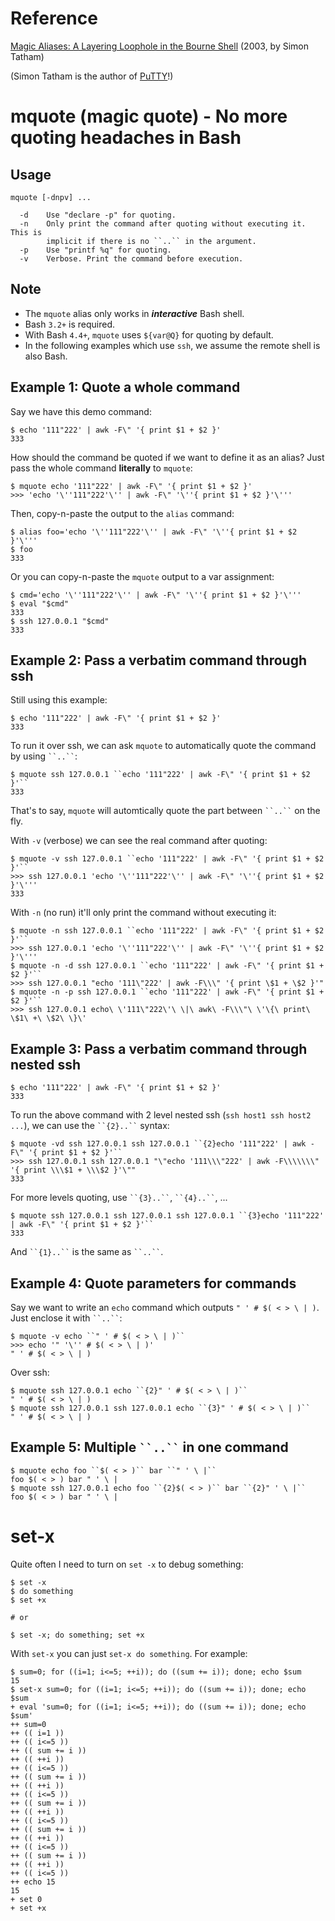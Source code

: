 [magic]: https://www.chiark.greenend.org.uk/~sgtatham/aliases.html
[PuTTY]: https://www.chiark.greenend.org.uk/~sgtatham/putty/

# Reference

[Magic Aliases: A Layering Loophole in the Bourne Shell][magic] (2003, by Simon Tatham)

(Simon Tatham is the author of [PuTTY]!)

# mquote (magic quote) - No more quoting headaches in Bash

## Usage

~~~
mquote [-dnpv] ...

  -d    Use "declare -p" for quoting.
  -n    Only print the command after quoting without executing it. This is
        implicit if there is no ``..`` in the argument.
  -p    Use "printf %q" for quoting.
  -v    Verbose. Print the command before execution.
~~~

## Note

* The `mquote` alias only works in ***interactive*** Bash shell.
* Bash `3.2+` is required.
* With Bash `4.4+`, `mquote` uses `${var@Q}` for quoting by default.
* In the following examples which use `ssh`, we assume the remote shell is also Bash.

## Example 1: Quote a whole command

Say we have this demo command:

~~~
$ echo '111"222' | awk -F\" '{ print $1 + $2 }'
333
~~~

How should the command be quoted if we want to define it as an alias? Just pass the whole command **literally** to `mquote`:

~~~
$ mquote echo '111"222' | awk -F\" '{ print $1 + $2 }'
>>> 'echo '\''111"222'\'' | awk -F\" '\''{ print $1 + $2 }'\'''
~~~

Then, copy-n-paste the output to the `alias` command:

~~~
$ alias foo='echo '\''111"222'\'' | awk -F\" '\''{ print $1 + $2 }'\'''
$ foo
333
~~~

Or you can copy-n-paste the `mquote` output to a var assignment:

~~~
$ cmd='echo '\''111"222'\'' | awk -F\" '\''{ print $1 + $2 }'\'''
$ eval "$cmd"
333
$ ssh 127.0.0.1 "$cmd"
333
~~~

## Example 2: Pass a verbatim command through ssh

Still using this example:

~~~
$ echo '111"222' | awk -F\" '{ print $1 + $2 }'
333
~~~

To run it over ssh, we can ask `mquote` to automatically quote the command by using ``` ``..`` ```:

~~~
$ mquote ssh 127.0.0.1 ``echo '111"222' | awk -F\" '{ print $1 + $2 }'``
333
~~~

That's to say, `mquote` will automtically quote the part between ``` ``..`` ``` on the fly.

With `-v` (verbose) we can see the real command after quoting:

~~~
$ mquote -v ssh 127.0.0.1 ``echo '111"222' | awk -F\" '{ print $1 + $2 }'``
>>> ssh 127.0.0.1 'echo '\''111"222'\'' | awk -F\" '\''{ print $1 + $2 }'\'''
333
~~~

With `-n` (no run) it'll only print the command without executing it:

~~~
$ mquote -n ssh 127.0.0.1 ``echo '111"222' | awk -F\" '{ print $1 + $2 }'``
>>> ssh 127.0.0.1 'echo '\''111"222'\'' | awk -F\" '\''{ print $1 + $2 }'\'''
$ mquote -n -d ssh 127.0.0.1 ``echo '111"222' | awk -F\" '{ print $1 + $2 }'``
>>> ssh 127.0.0.1 "echo '111\"222' | awk -F\\\" '{ print \$1 + \$2 }'"
$ mquote -n -p ssh 127.0.0.1 ``echo '111"222' | awk -F\" '{ print $1 + $2 }'``
>>> ssh 127.0.0.1 echo\ \'111\"222\'\ \|\ awk\ -F\\\"\ \'\{\ print\ \$1\ +\ \$2\ \}\'
~~~

## Example 3: Pass a verbatim command through nested ssh

~~~
$ echo '111"222' | awk -F\" '{ print $1 + $2 }'
333
~~~

To run the above command with 2 level nested ssh (`ssh host1 ssh host2 ...`), we can use the ``` ``{2}..`` ``` syntax:

~~~
$ mquote -vd ssh 127.0.0.1 ssh 127.0.0.1 ``{2}echo '111"222' | awk -F\" '{ print $1 + $2 }'``
>>> ssh 127.0.0.1 ssh 127.0.0.1 "\"echo '111\\\"222' | awk -F\\\\\\\" '{ print \\\$1 + \\\$2 }'\""
333
~~~

For more levels quoting, use ``` ``{3}..`` ```, ``` ``{4}..`` ```, ...

~~~
$ mquote ssh 127.0.0.1 ssh 127.0.0.1 ssh 127.0.0.1 ``{3}echo '111"222' | awk -F\" '{ print $1 + $2 }'``
333
~~~

And ``` ``{1}..`` ``` is the same as ``` ``..`` ```.

## Example 4: Quote parameters for commands

Say we want to write an `echo` command which outputs `" ' # $( < > \ | )`. Just enclose it with ``` ``..`` ```:

~~~
$ mquote -v echo ``" ' # $( < > \ | )``
>>> echo '" '\'' # $( < > \ | )'
" ' # $( < > \ | )
~~~

Over ssh:

~~~
$ mquote ssh 127.0.0.1 echo ``{2}" ' # $( < > \ | )``
" ' # $( < > \ | )
$ mquote ssh 127.0.0.1 ssh 127.0.0.1 echo ``{3}" ' # $( < > \ | )``
" ' # $( < > \ | )
~~~

## Example 5: Multiple ``` ``..`` ``` in one command

~~~
$ mquote echo foo ``$( < > )`` bar ``" ' \ |``
foo $( < > ) bar " ' \ |
$ mquote ssh 127.0.0.1 echo foo ``{2}$( < > )`` bar ``{2}" ' \ |``
foo $( < > ) bar " ' \ |
~~~

# set-x

Quite often I need to turn on `set -x` to debug something:

~~~
$ set -x
$ do something
$ set +x

# or

$ set -x; do something; set +x
~~~

With `set-x` you can just `set-x do something`. For example:

~~~
$ sum=0; for ((i=1; i<=5; ++i)); do ((sum += i)); done; echo $sum
15
$ set-x sum=0; for ((i=1; i<=5; ++i)); do ((sum += i)); done; echo $sum
+ eval 'sum=0; for ((i=1; i<=5; ++i)); do ((sum += i)); done; echo $sum'
++ sum=0
++ (( i=1 ))
++ (( i<=5 ))
++ (( sum += i ))
++ (( ++i ))
++ (( i<=5 ))
++ (( sum += i ))
++ (( ++i ))
++ (( i<=5 ))
++ (( sum += i ))
++ (( ++i ))
++ (( i<=5 ))
++ (( sum += i ))
++ (( ++i ))
++ (( i<=5 ))
++ (( sum += i ))
++ (( ++i ))
++ (( i<=5 ))
++ echo 15
15
+ set 0
+ set +x
~~~
